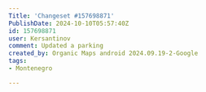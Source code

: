 ```yaml
---
Title: 'Changeset #157698871'
PublishDate: 2024-10-10T05:57:40Z
id: 157698871
user: Kersantinov
comment: Updated a parking
created_by: Organic Maps android 2024.09.19-2-Google
tags:
- Montenegro

---
```

